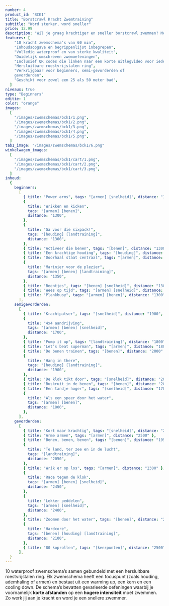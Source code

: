 ```yaml
---
number: 4
product_id: "BCK1"
title: "Borstcrawl Kracht Zwemtraining"
subtitle: "Word sterker, word sneller"
price: 12.99
description: "Wil je graag krachtiger en sneller borstcrawl zwemmen? Met deze 10 gevarieerde zwemschema’s van 60 minuten zet jij je spieren aan het werk! Volledig waterproof zodat jij er onbeperkt mee kunt zwemmen."
features: [
    "10 kracht zwemschema’s van 60 min",
    "Inhoudsopgave en begrippenlijst inbegrepen",
    "Volledig waterproof en van sterke kwaliteit",
    "Duidelijk omschreven zwemoefeningen",
    "Inclusief QR codes die linken naar een korte uitlegvideo voor iedere training (werkend vanaf begin maart 2022)",
    "Hersluitbare roestvrijstalen ring",
    "Verkrijgbaar voor beginners, semi-gevorderden of
    gevorderden",
    "Geschikt voor zowel een 25 als 50 meter bad",
  ]
niveaus: true
type: "Beginners"
editie: 1
color: "orange"
images:
  [
    "/images/zwemschemas/bck1/1.png",
    "/images/zwemschemas/bck1/2.png",
    "/images/zwemschemas/bck1/3.png",
    "/images/zwemschemas/bck1/4.png",
    "/images/zwemschemas/bck1/5.png",
  ]
tab1_image: "/images/zwemschemas/bck1/6.png"
winkelwagen_images:
  [
    "/images/zwemschemas/bck1/cart/1.png",
    "/images/zwemschemas/bck1/cart/2.png",
    "/images/zwemschemas/bck1/cart/3.png",
  ]
inhoud:
  {
    beginners:
      [
        { title: "Power arms", tags: "[armen] [snelheid]", distance: "1300", preview: "/images/zwemschemas/bck1/preview1.png" },
        {
          title: "Wrikken en kicken",
          tags: "[armen] [benen]",
          distance: "1300",
        },
        {
          title: "Ga voor die sixpack!",
          tags: "[houding] [landtraining]",
          distance: "1300",
        },
        { title: "Activeer die benen", tags: "[benen]", distance: "1300" },
        { title: "Een krachtige houding", tags: "[houding]", distance: "1100" },
        { title: "Doorhaal staat centraal", tags: "[armen]", distance: "1300" },
        {
          title: "Marinier voor de plezier",
          tags: "[armen] [benen] [landtraining]",
          distance: "1350",
        },
        { title: "Beentjes", tags: "[benen] [snelheid]", distance: "1300" },
        { title: "Wees op tijd", tags: "[armen] [snelheid]", distance: "1300" },
        { title: "Plankbuoy", tags: "[armen] [benen]", distance: "1300" },
      ],
    semigevorderden:
      [
        { title: "Krachtpatser", tags: "[snelheid]", distance: "1900", preview: "/images/zwemschemas/bck1/preview2.png" },
        {
          title: "4x4 aandrijving",
          tags: "[armen] [benen] [snelheid]",
          distance: "1700",
        },
        { title: "Pump it up", tags: "[landtraining]", distance: "1800" },
        { title: "Let’s beat superman", tags: "[armen]", distance: "1800" },
        { title: "De benen trainen", tags: "[benen]", distance: "2000" },
        {
          title: "Hang in there",
          tags: "[houding] [landtraining]",
          distance: "1900",
        },
        { title: "De klok tikt door", tags: "[snelheid]", distance: "2000" },
        { title: "Buskruit in de benen", tags: "[benen]", distance: "2000" },
        { title: "Een tandje hoger", tags: "[snelheid]", distance: "1700" },
        {
          title: "Als een speer door het water",
          tags: "[armen] [benen]",
          distance: "1800",
        },
      ],
    gevorderden:
      [
        { title: "Kort maar krachtig", tags: "[snelheid]", distance: "2200", preview: "/images/zwemschemas/bck1/preview3.png" },
        { title: "Arme armen", tags: "[armen]", distance: "2500" },
        { title: "Benen, benen, benen", tags: "[benen]", distance: "1950" },
        {
          title: "Te land, ter zee en in de lucht",
          tags: "[landtraining]",
          distance: "2050",
        },
        { title: "Wrik er op los", tags: "[armen]", distance: "2300" },
        {
          title: "Race tegen de klok",
          tags: "[armen] [benen] [snelheid]",
          distance: "2450",
        },
        {
          title: "Lekker peddelen",
          tags: "[armen] [snelheid]",
          distance: "2400",
        },
        { title: "Zoomen door het water", tags: "[benen]", distance: "2500" },
        {
          title: "Hardcore",
          tags: "[benen] [houding] [landtraining]",
          distance: "2100",
        },
        { title: "80 koprollen", tags: "[keerpunten]", distance: "2500" },
      ],
  }
---
```


10 waterproof zwemschema’s samen gebundeld met een hersluitbare roestvrijstalen ring. Elk zwemschema heeft een focuspunt (zoals houding, ademhaling of armen) en bestaat uit een warming up, een kern en een cooling down. De schema’s bevatten gevarieerde oefeningen waarbij je voornamelijk **korte afstanden** op een **hogere intensiteit** moet zwemmen. Zo werk jij aan je kracht en word je een snellere zwemmer.
